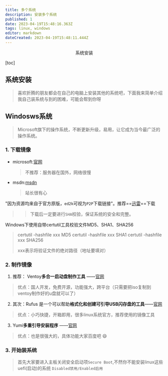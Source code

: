 ```yaml
---
title: 多个系统
description: 安装多个系统
published: 1
date: 2023-04-19T15:48:16.363Z
tags: linux, windows
editor: markdown
dateCreated: 2023-04-19T15:48:11.444Z
---
```


<center>系统安装</center>

[toc]

## 系统安装

> 喜欢折腾的朋友都会在自己的电脑上安装其他的系统吧，下面我来简单介绍我自己装系统与到的困难，可能会帮到你呀



 ## Windosws系统

> Microsoft旗下的操作系统，不断更新升级，易用，让它成为当今最广泛的操作系统。



### 1. 下载镜像

* microsoft:[官网](www.microsoft.com)

  > 不推荐：服务器在国外，网络很慢

* msdn:[msdn](https://msdn.itellyou.cn/)

  > 站长很有心
  
  

"因为资源均来自于官方原版，`ed2k`可视为`P2P`下载链接"。推荐==[迅雷](https://xl11.xunlei.com/)==下载

> > 下载后一定要进行`SHA`校验，保证系统的安全和完整。



Windows下使用自带certutil工具校验文件MD5、SHA1、SHA256 

>certutil -hashfile xxx MD5
>certutil -hashfile xxx SHA1
>certutil -hashfile xxx SHA256
>
>xxx表示将验证文件的绝对路径（地址要填对）



### 2. 制作镜像

1. 推荐： Ventoy**多合一启动盘制作工具** ——[官网](https://www.ventoy.net/cn/index.html)

> 优点：国人开发，免费开源，功能强大，跨平台（只需要把iso复制到ventoy制作好的u盘就可以了）

2. 其次：Rufus 是一个可以帮助**格式化和创建可引导USB闪存盘的工具**——[官网](https://rufus.ie/zh/)

> 优点：小巧快捷，开箱即用，很多linux系统官方，推荐使用的镜像工具

3. Yumi**多重引导安装程序**  ——[官网](https://www.pendrivelinux.com/yumi-multiboot-usb-creator/)

> 优点：也是很强大的，具体功能大家百度吧 :smile:



### 3. 开始装系统

> 首先大家要进入主板关闭安全启动项`Secure Boot`,不然你不能安装linux这些uefi(启动)的系统 `Disabled禁用/Enabled启用`



